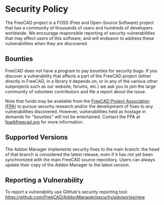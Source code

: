 # Security Policy

The FreeCAD project is a FOSS (Free and Open-Source Software) project that has a community of thousands of users and
hundreds of developers worldwide. We encourage responsible reporting of security vulnerabilities that may affect users
of this software, and will endeavor to address these vulnerabilities when they are discovered.

## Bounties

FreeCAD does not have a program to pay bounties for security bugs. If you discover a vulnerability that affects a part
of the FreeCAD project (either directly in FreeCAD, in a library it depends on, or in any of the various other
subprojects such as our website, forums, etc.) we ask you to join the large community of volunteer contributors and
file a report about the issue.

Note that funds may be available from the [FreeCAD Project Association (FPA)](https://fpa.freecad.org) to pursue
security research and/or the development of fixes to any vulnerabilities discovered. However, vulnerabilities held as
hostage in demands for "bounties" will not be entertained. Contact the FPA at fpa@freecad.org for more information.

## Supported Versions

The Addon Manager implements security fixes to the main branch: the head of that branch is considered the latest
release, even if it has not yet been synchronized with the main FreeCAD source repository. Users can always update
their copy of the Addon Manager to the latest version.

## Reporting a Vulnerability

To report a vulnerability use GitHub's security reporting tool:
https://github.com/FreeCAD/AddonManager/security/advisories/new
